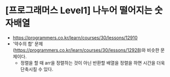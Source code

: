 # [프로그래머스 Level1] 나누어 떨어지는 숫자배열
- https://programmers.co.kr/learn/courses/30/lessons/12910
- '약수의 합' 문제(https://programmers.co.kr/learn/courses/30/lessons/12928)와 비슷한 문제이다.
  - 정렬을 할 때 arr을 정렬하는 것이 아닌 반환할 배열을 정렬을 하면 시간을 더욱 단축시킬 수 있다.